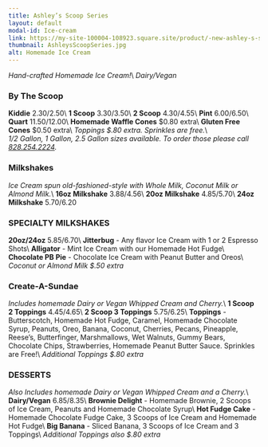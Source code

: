 ```yaml
---
title: Ashley’s Scoop Series
layout: default
modal-id: Ice-cream 
link: https://my-site-100004-108923.square.site/product/-new-ashley-s-scoop-series/226
thumbnail: AshleysScoopSeries.jpg
alt: Homemade Ice Cream
---
```

*Hand-crafted Homemade Ice Cream!*\\
*Dairy/Vegan*

### By The Scoop
**Kiddie** $2.30/$2.50\\
**1 Scoop** $3.30/$3.50\\
**2 Scoop** $4.30/$4.55\\
**Pint** $6.00/$6.50\\
**Quart** $11.50/$12.00\\
**Homemade Waffle Cones** $0.80 extra\\
**Gluten Free Cones** $0.50 extra\\
*Toppings $.80 extra. Sprinkles are free.*\\
<br>
*1/2 Gallon, 1 Gallon, 2.5 Gallon sizes available. To order those please call <a href="tel:18282542224">828.254.2224</a>.*

### Milkshakes 
*Ice Cream spun old-fashioned-style with Whole Milk, Coconut Milk or Almond Milk.*\\
**16oz Milkshake** $3.88/$4.56\\
**20oz Milkshake** $4.85/$5.70\\
**24oz Milkshake** $5.70/$6.20

### SPECIALTY MILKSHAKES
**20oz/24oz** $5.85/$6.70\\
**Jitterbug** - Any flavor Ice Cream with 1 or 2 Espresso Shots\\
**Alligator** - Mint Ice Cream with our Homemade Hot Fudge\\
**Chocolate PB Pie** - Chocolate Ice Cream with Peanut Butter and Oreos\\
*Coconut or Almond Milk $.50 extra*

### Create-A-Sundae
*Includes homemade Dairy or Vegan Whipped Cream and Cherry.*\\
**1 Scoop 2 Toppings** $4.45/$4.65\\
**2 Scoop 3 Toppings** $5.75/$6.25\\
**Toppings** - Butterscotch, Homemade Hot Fudge, Caramel, Homemade Chocolate Syrup, Peanuts, Oreo, Banana, Coconut, Cherries, Pecans, Pineapple, Reese’s, Butterfinger, Marshmallows, Wet Walnuts, Gummy Bears, Chocolate Chips, Strawberries, Homemade Peanut Butter Sauce. Sprinkles are Free!\\
*Additional Toppings $.80 extra*

### DESSERTS 
*Also Includes homemade Dairy or Vegan Whipped Cream and a Cherry.*\\
**Dairy/Vegan** $6.85/$8.35\\
**Brownie Delight** - Homemade Brownie, 2 Scoops of Ice Cream, Peanuts and Homemade Chocolate Syrup\\
**Hot Fudge Cake** - Homemade Chocolate Fudge Cake, 3 Scoops of Ice Cream and Homemade Hot Fudge\\
**Big Banana** - Sliced Banana, 3 Scoops of Ice Cream and 3 Toppings\\
*Additional Toppings also $.80 extra*
